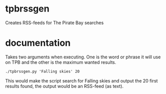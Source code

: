 tpbrssgen
=========

Creates RSS-feeds for The Pirate Bay searches

documentation
=============
Takes two arguments when executing. One is the word or phrase it will use on TPB and the other is the maximum wanted results. 

```
./tpbrssgen.py 'Falling skies' 20
```
This would make the script search for Falling skies and output the 20 first results found, the output would be an RSS-feed (as text). 

